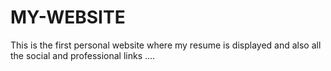 # MY-WEBSITE
This is the first personal website where my resume is displayed and also all the social and professional links ....
